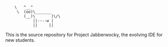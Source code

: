 
        \   ^__^
         \  (oo)\_______
            (__)\       )\/\
                ||----w |
                ||     ||


This is the source repository for Project Jabberwocky, the evolving IDE for new students.
